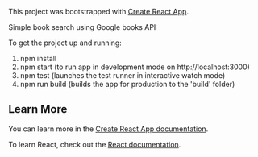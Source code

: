 This project was bootstrapped with [Create React App](https://github.com/facebook/create-react-app).

Simple book search using Google books API

To get the project up and running:

1. npm install
2. npm start (to run app in development mode on http://localhost:3000)
3. npm test (launches the test runner in interactive watch mode)
4. npm run build (builds the app for production to the 'build' folder)

## Learn More

You can learn more in the [Create React App documentation](https://facebook.github.io/create-react-app/docs/getting-started).

To learn React, check out the [React documentation](https://reactjs.org/).
